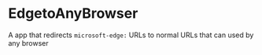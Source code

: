# EdgetoAnyBrowser
A app that redirects `microsoft-edge:` URLs to normal URLs that can used by any browser
